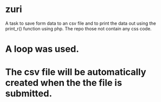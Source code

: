 # zuri
A task to save form data to an csv file and to print the data out using the print_r() function using php. 
The repo those not contain any css code.
# A loop was used. 
# The csv file will be automatically created when the the file is submitted.
